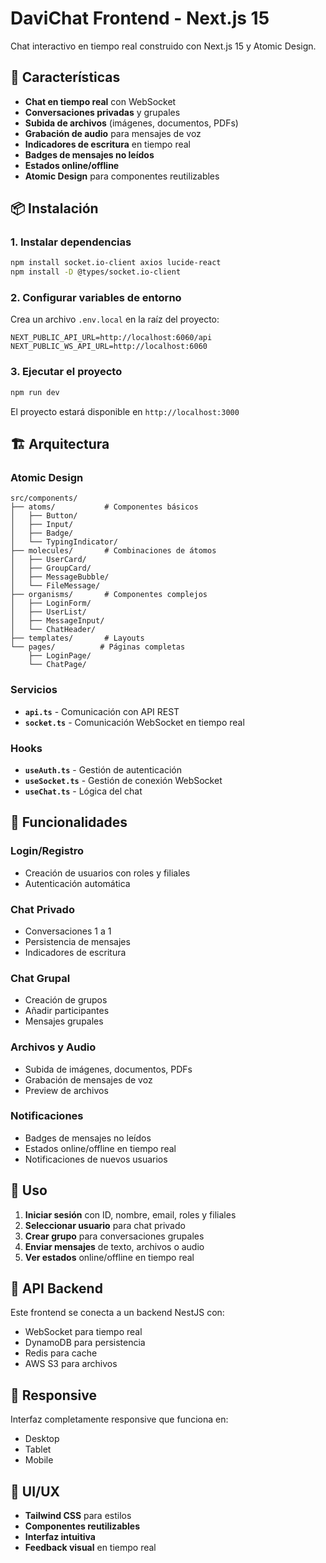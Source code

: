 # DaviChat Frontend - Next.js 15

Chat interactivo en tiempo real construido con Next.js 15 y Atomic Design.

## 🚀 Características

- **Chat en tiempo real** con WebSocket
- **Conversaciones privadas** y grupales
- **Subida de archivos** (imágenes, documentos, PDFs)
- **Grabación de audio** para mensajes de voz
- **Indicadores de escritura** en tiempo real
- **Badges de mensajes no leídos**
- **Estados online/offline**
- **Atomic Design** para componentes reutilizables

## 📦 Instalación

### 1. Instalar dependencias

```bash
npm install socket.io-client axios lucide-react
npm install -D @types/socket.io-client
```

### 2. Configurar variables de entorno

Crea un archivo `.env.local` en la raíz del proyecto:

```env
NEXT_PUBLIC_API_URL=http://localhost:6060/api
NEXT_PUBLIC_WS_API_URL=http://localhost:6060
```

### 3. Ejecutar el proyecto

```bash
npm run dev
```

El proyecto estará disponible en `http://localhost:3000`

## 🏗️ Arquitectura

### Atomic Design

```
src/components/
├── atoms/           # Componentes básicos
│   ├── Button/
│   ├── Input/
│   ├── Badge/
│   └── TypingIndicator/
├── molecules/       # Combinaciones de átomos
│   ├── UserCard/
│   ├── GroupCard/
│   ├── MessageBubble/
│   └── FileMessage/
├── organisms/       # Componentes complejos
│   ├── LoginForm/
│   ├── UserList/
│   ├── MessageInput/
│   └── ChatHeader/
├── templates/       # Layouts
└── pages/          # Páginas completas
    ├── LoginPage/
    └── ChatPage/
```

### Servicios

- **`api.ts`** - Comunicación con API REST
- **`socket.ts`** - Comunicación WebSocket en tiempo real

### Hooks

- **`useAuth.ts`** - Gestión de autenticación
- **`useSocket.ts`** - Gestión de conexión WebSocket
- **`useChat.ts`** - Lógica del chat

## 🔧 Funcionalidades

### Login/Registro
- Creación de usuarios con roles y filiales
- Autenticación automática

### Chat Privado
- Conversaciones 1 a 1
- Persistencia de mensajes
- Indicadores de escritura

### Chat Grupal
- Creación de grupos
- Añadir participantes
- Mensajes grupales

### Archivos y Audio
- Subida de imágenes, documentos, PDFs
- Grabación de mensajes de voz
- Preview de archivos

### Notificaciones
- Badges de mensajes no leídos
- Estados online/offline en tiempo real
- Notificaciones de nuevos usuarios

## 🎯 Uso

1. **Iniciar sesión** con ID, nombre, email, roles y filiales
2. **Seleccionar usuario** para chat privado
3. **Crear grupo** para conversaciones grupales
4. **Enviar mensajes** de texto, archivos o audio
5. **Ver estados** online/offline en tiempo real

## 🔌 API Backend

Este frontend se conecta a un backend NestJS con:
- WebSocket para tiempo real
- DynamoDB para persistencia
- Redis para cache
- AWS S3 para archivos

## 📱 Responsive

Interfaz completamente responsive que funciona en:
- Desktop
- Tablet
- Mobile

## 🎨 UI/UX

- **Tailwind CSS** para estilos
- **Componentes reutilizables**
- **Interfaz intuitiva**
- **Feedback visual** en tiempo real
